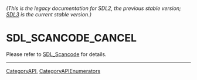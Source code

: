 ###### (This is the legacy documentation for SDL2, the previous stable version; [SDL3](https://wiki.libsdl.org/SDL3/) is the current stable version.)
# SDL_SCANCODE_CANCEL

Please refer to [SDL_Scancode](SDL_Scancode) for details.

----
[CategoryAPI](CategoryAPI), [CategoryAPIEnumerators](CategoryAPIEnumerators)

